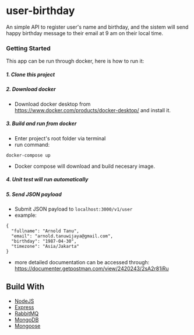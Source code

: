 # user-birthday
An simple API to register user's name and birthday, and the sistem will send happy birthday message to their email at 9 am on their local time.

### Getting Started

This app can be run through docker, here is how to run it:

##### 1. Clone this project
##### 2. Download docker
- Download docker desktop from https://www.docker.com/products/docker-desktop/ and install it.

##### 3. Build and run from docker
- Enter project's root folder via terminal
- run command:

```
docker-compose up
```
- Docker compose will download and build necesary image.

##### 4. Unit test will run automatically
##### 5. Send JSON payload
- Submit JSON payload to `localhost:3000/v1/user`
- example:
```
{
  "fullname": "Arnold Tanu",
  "email": "arnold.tanuwijaya@gmail.com",
  "birthday": "1987-04-30",
  "timezone": "Asia/Jakarta"
}
```
- more detailed documentation can be accessed through: https://documenter.getpostman.com/view/2420243/2sA2r81iRu


## Build With
- [NodeJS](https://nodejs.org/)
- [Express](https://expressjs.com/)
- [RabbitMQ](https://rabbitmq.com/)
- [MongoDB](https://www.mongodb.com/)
- [Mongoose](https://mongoosejs.com/)